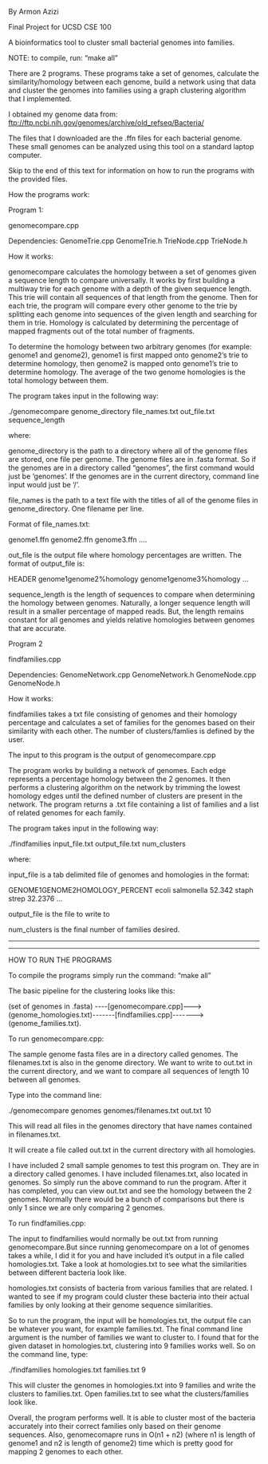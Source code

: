 By Armon Azizi

Final Project for UCSD CSE 100

A bioinformatics tool to cluster small bacterial genomes into families.


NOTE: to compile, run: “make all”


There are 2 programs. These programs take a set of genomes, calculate the similarity/homology between each genome, build a network using that data and cluster the genomes into families using a graph clustering algorithm that I implemented.


I obtained my genome data from: ftp://ftp.ncbi.nih.gov/genomes/archive/old_refseq/Bacteria/


The files that I downloaded are the .ffn files for each bacterial genome. These small genomes can be analyzed using this tool on a standard laptop computer.


Skip to the end of this text for information on how to run the programs with the provided files.


How the programs work:


Program 1:


genomecompare.cpp 


Dependencies:
GenomeTrie.cpp
GenomeTrie.h
TrieNode.cpp
TrieNode.h


How it works:

genomecompare  calculates the homology between a set of genomes given a sequence length to compare universally. It works by first building a multiway trie for each genome with a 
depth of the given sequence length. This trie will contain all sequences of that length from the genome. Then for each trie, the program will compare every other genome to the trie by splitting each genome into sequences of the given length and searching for them in trie. Homology is calculated by determining the percentage of mapped fragments out of the total number of fragments.


To determine the homology between two arbitrary genomes (for example: genome1 and genome2), genome1 is first mapped onto genome2’s trie to determine homology, then genome2 is mapped onto genome1’s trie to determine homology. The average of the two genome homologies is the total homology between them.


The program takes input in the following way:


./genomecompare genome_directory file_names.txt out_file.txt sequence_length


where:

genome_directory is the path to a directory where all of the genome files are stored, one file per genome. The genome files are in .fasta format. So if the genomes are in a directory called “genomes”, the first command would just be ‘genomes’. If the genomes are in the current directory, command line input would just be ‘/’.


file_names is the path to a text file with the titles of all of the genome files in genome_directory. One filename per line.


Format of file_names.txt:


genome1.ffn
genome2.ffn
genome3.ffn
….


out_file is the output file where homology percentages are written. The format of output_file is:


HEADER
genome1<TAB>genome2<TAB>%homology
genome1<TAB>genome3<TAB>%homology
...


sequence_length is the length of sequences to compare when determining the homology between genomes. Naturally, a longer sequence length will result in a smaller percentage of mapped reads. But, the length remains constant for all genomes and yields relative homologies between genomes that are accurate.









Program 2


findfamilies.cpp 


Dependencies:
GenomeNetwork.cpp
GenomeNetwork.h
GenomeNode.cpp
GenomeNode.h


How it works:


findfamilies takes a txt file consisting of genomes and their homology percentage and calculates a set of families for the genomes based on their similarity with each other. The number of clusters/famlies is defined by the user.


The input to this program is the output of genomecompare.cpp


The program works by building a network of genomes. Each edge represents a percentage homology between the 2 genomes. It then performs a clustering algorithm on the network by trimming the lowest homology edges until the defined number of clusters are present in the network. The program returns a .txt file containing a list of families and a list of related genomes for each family.


The program takes input in the following way:


./findfamilies input_file.txt output_file.txt num_clusters


where:


input_file is a tab delimited file of genomes and homologies in the format:


GENOME1<TAB>GENOME2<TAB>HOMOLOGY_PERCENT
ecoli        salmonella        52.342
staph        strep        32.2376
...


output_file is the file to write to


num_clusters is the final number of families desired.






*************************
*************************
HOW TO RUN THE PROGRAMS


To compile the programs simply run the command: “make all”


The basic pipeline for the clustering looks like this:


(set of genomes in .fasta) ----[genomecompare.cpp]---> (genome_homologies.txt)-------[findfamilies.cpp]-------> (genome_families.txt).


To run genomecompare.cpp:


The sample genome fasta files are in a directory called genomes. The filenames.txt is also in the genome directory. We want to write to out.txt in the current directory, and we want to compare all sequences of length 10 between all genomes.


Type into the command line:


./genomecompare genomes genomes/filenames.txt out.txt 10


This will read all files in the genomes directory that have names contained in filenames.txt.


It will create a file called out.txt in the current directory with all homologies.


I have included 2 small sample genomes to test this program on. They are in a directory called genomes. I have included filenames.txt, also located in genomes. So simply run the above command to run the program. After it has completed, you can view out.txt and see the homology between the 2 genomes. Normally there would be a bunch of comparisons but there is only 1 since we are only comparing 2 genomes.








To run findfamilies.cpp: 


The input to findfamilies would normally be out.txt from running genomecompare.But since running genomecompare on a lot of genomes takes a while, I did it for you and have included it’s output in a file called homologies.txt. Take a look at homologies.txt to see what the similarities between different bacteria look like.


homologies.txt consists of bacteria from various families that are related. I wanted to see if my program could cluster these bacteria into their actual families by only looking at their genome sequence similarities.


So to run the program, the input will be homologies.txt, the output file can be whatever you want, for example families.txt. The final command line argument is the number of families we want to cluster to. I found that for the given dataset in homologies.txt, clustering into 9 families works well. So on the command line, type:


./findfamilies homologies.txt families.txt 9


This will cluster the genomes in homologies.txt into 9 families and write the clusters to families.txt. Open families.txt to see what the clusters/families look like.






Overall, the program performs well. It is able to cluster most of the bacteria accurately into their correct families only based on their genome sequences. Also, genomecomapre runs in O(n1 + n2) (where n1 is length of genome1 and n2 is length of genome2) time which is pretty good for mapping 2 genomes to each other.
